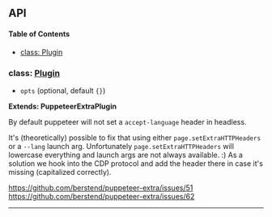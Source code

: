 ## API

<!-- Generated by documentation.js. Update this documentation by updating the source code. -->

#### Table of Contents

- [class: Plugin](#class-plugin)

### class: [Plugin](https://github.com/berstend/puppeteer-extra/blob/17a42c3302ba1e7b446097b9aa2dd886ea6c8ef6/packages/puppeteer-extra-plugin-stealth/evasions/accept-language/index.js#L16-L46)

- `opts` (optional, default `{}`)

**Extends: PuppeteerExtraPlugin**

By default puppeteer will not set a `accept-language` header in headless.

It's (theoretically) possible to fix that using either `page.setExtraHTTPHeaders` or a `--lang` launch arg.
Unfortunately `page.setExtraHTTPHeaders` will lowercase everything and launch args are not always available. :)
As a solution we hook into the CDP protocol and add the header there in case it's missing (capitalized correctly).

<https://github.com/berstend/puppeteer-extra/issues/51>
<https://github.com/berstend/puppeteer-extra/issues/62>

---
